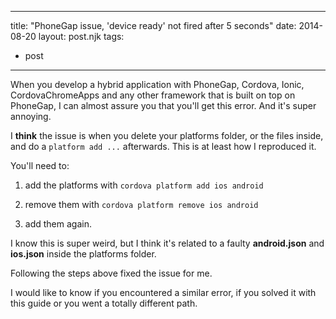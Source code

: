 
---
title: "PhoneGap issue, 'device ready' not fired after 5 seconds"
date: 2014-08-20
layout: post.njk
tags:
  - post
---

When you develop a hybrid application with PhoneGap, Cordova, Ionic, CordovaChromeApps and any other framework that is built on top on PhoneGap, I can almost assure you that you'll get this error. And it's super annoying.

I **think** the issue is when you delete your platforms folder, or the files inside, and do a `platform add ...` afterwards. This is at least how I reproduced it.

You'll need to:

1) add the platforms with `cordova platform add ios android`

2) remove them with `cordova platform remove ios android`

3) add them again.

I know this is super weird, but I think it's related to a faulty **android.json** and **ios.json** inside the platforms folder.

Following the steps above fixed the issue for me.

I would like to know if you encountered a similar error, if you solved it with this guide or you went a totally different path.
